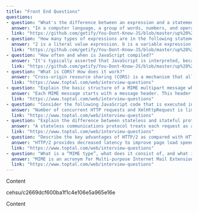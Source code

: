 ```yaml
---
title: "Front End Questions"
questions:
- question: "What's the difference between an expression and a statement?"
  answer: "In a computer language, a group of words, numbers, and operators that performs a specific task is a statement. Statements are made up of one or more expressions. An expression is any reference to a variable or value, or a set of variable(s) and value(s) combined with operators."
  link: "https://github.com/getify/You-Dont-Know-JS/blob/master/up%20%26%20going/ch1.md"
- question: "How many types of expressions are in the following statement: a = b * 2;?"
  answer: "2 is a literal value expression. b is a variable expression, which means to retrieve its current value. b * 2 is an arithmetic expression, which means to do the multiplication. a = b * 2 is an assignment expression, which means to assign the result of the b * 2 expression to the variable a (more on assignments later)."
  link: "https://github.com/getify/You-Dont-Know-JS/blob/master/up%20%26%20going/ch1.md"
- question: "How often and when is JavaScript compiled?"
  answer: "It's typically asserted that JavaScript is interpreted, because your JavaScript source code is processed each time it's run. But that's not entirely accurate. The JavaScript engine actually compiles the program on the fly and then immediately runs the compiled code."
  link: "https://github.com/getify/You-Dont-Know-JS/blob/master/up%20%26%20going/ch1.md"
- question: "What is CORS? How does it work?"
  answer: "Cross-origin resource sharing (CORS) is a mechanism that allows many resources (e.g., fonts, JavaScript, etc.) on a web page to be requested from another domain outside the domain from which the resource originated. It’s a mechanism supported in HTML5 that manages XMLHttpRequest access to a domain different. CORS adds new HTTP headers that provide access to permitted origin domains. For HTTP methods other than GET (or POST with certain MIME types), the specification mandates that browsers first use an HTTP OPTIONS request header to solicit a list of supported (and available) methods from the server. The actual request can then be submitted. Servers can also notify clients whether “credentials” (including Cookies and HTTP Authentication data) should be sent with requests."
  link: "https://www.toptal.com/web/interview-questions"
- question: "Explain the basic structure of a MIME multipart message when used to transfer different content type parts. Provide a simple example."
  answer: "Each MIME message starts with a message header. This header contains information about the message content and boundary. In this case Content-Type: multipart/mixed; boundary=frontier means that message contains multiple parts where each part is of different content type and they are separated by --frontier as their boundary. Each part consists of its own content header (zero or more Content- header fields) and a body. Multipart content can be nested. The content-transfer-encoding of a multipart type must always be 7bit, 8bit, or binary to avoid the complications that would be posed by multiple levels of decoding. The multipart block as a whole does not have a charset; non-ASCII characters in the part headers are handled by the Encoded-Word system, and the part bodies can have charsets specified if appropriate for their content-type."
  link: "https://www.toptal.com/web/interview-questions"
- question: "Consider the following JavaScript code that is executed in a browser: function startAjaxQueue(){ for (var i = 0; i < 50; i++){  	executeAjaxCallAsync();  }};Assuming that executeAjaxCallAsync() uses a standard XmlHttpRequest asynchronously to retrieve data from server, how many concurrent HTTP requests would you expect to be created by this loop?"
  answer: "Number of concurrent HTTP requests and XmlHttpRequest is limited in all browsers. Specific limitations are different depending on browser type and version. For example, according to Mozilla Developer Network Firefox 3 limits the number of XMLHttpRequest connections per server to 6 (previous versions limit this to 2 per server).Having this mind, the number of concurrent HTTP requests created in this loop would never (by default) be larger than 6, and the browser would therefore execute this loop in chunks."
  link: "https://www.toptal.com/web/interview-questions"
- question: "Explain the difference between stateless and stateful protocols. Which type of protocol is HTTP? Explain your answer."
  answer: "A stateless communications protocol treats each request as an independent transaction. It therefore does not require the server to retain any session, identity, or status information spanning multiple requests from the same source. Similarly, the requestor can not rely on any such information being retained by the responder. In contrast, a stateful communications protocol is one in which the responder maintains “state” information (session data, identity, status, etc.) across multiple requests from the same source. HTTP is a stateless protocol. HTTP does not require server to retain information or status about each user for the duration of multiple requests. Some web servers implement states using different methods (using cookies, custom headers, hidden form fields etc.). However, in the very core of every web application everything relies on HTTP which is still a stateless protocol that is based on simple request/response paradigm."
  link: "https://www.toptal.com/web/interview-questions"
- question: "Describe the key advantages of HTTP/2 as compared with HTTP 1.1."
  answer: "HTTP/2 provides decreased latency to improve page load speed by supporting: Data compression of HTTP headers Server push technologies Loading of page elements in parallel over a single TCP connection Prioritization of requests An important operational benefit of HTTP/2 is that it avoids the head-of-line blocking problem in HTTP 1."
  link: "https://www.toptal.com/web/interview-questions"
- question: "What is a “MIME type”, what does it consist of, and what is it used for? Provide an example."
  answer: "MIME is an acronym for Multi-purpose Internet Mail Extensions. It is used as a standard way of classifying file types over the Internet. Web servers and browsers have a defined list of MIME types, which facilitates transfer of files of a known type, irrespective of operating system or browser. A MIME type actually has two parts: a type and a subtype that are separated by a slash (/). For example, the MIME type for Microsoft Word files is application/msword (i.e., type is application and the subtype is msword)."
  link: "https://www.toptal.com/web/interview-questions"
---
```

Content

cehsu/c2669dcf600ba1f1c4e106e5a965e16e

Content

